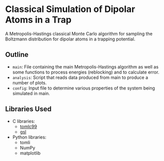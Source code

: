 # Classical Simulation of Dipolar Atoms in a Trap
A Metropolis-Hastings classical Monte Carlo algorithm for sampling the Boltzmann distribution for dipolar atoms in a trapping potential.

## Outline
- `main`: File containing the main Metropolis-Hastings algorithm as well as some functions to process energies (reblocking) and to calculate error.
- `analysis`: Script that reads data produced from main to produce a number of plots.
- `config`: Input file to determine various properties of the system being simulated in main.

## Libraries Used
- C libraries:
    - [tomlc99](https://github.com/cktan/tomlc99)
    - [gsl](https://www.gnu.org/software/gsl/doc/html/index.html)
- Python libraries:
    - tomli
    - NumPy
    - matplotlib

